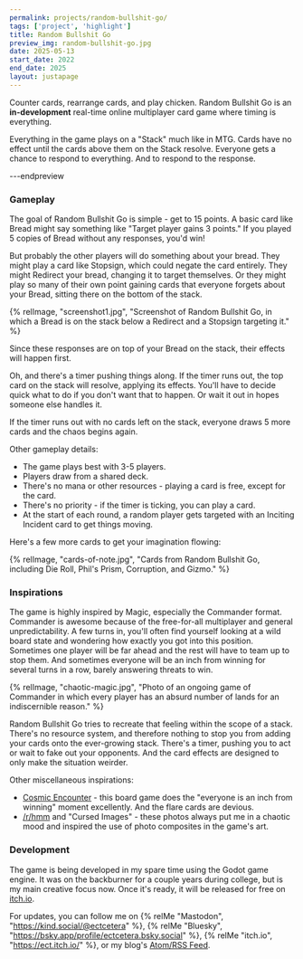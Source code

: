 ```yaml
---
permalink: projects/random-bullshit-go/
tags: ['project', 'highlight']
title: Random Bullshit Go
preview_img: random-bullshit-go.jpg
date: 2025-05-13
start_date: 2022
end_date: 2025
layout: justapage
---
```


Counter cards, rearrange cards, and play chicken.
Random Bullshit Go is an **in-development** real-time online multiplayer card game where timing is everything.

Everything in the game plays on a "Stack" much like in MTG.
Cards have no effect until the cards above them on the Stack resolve.
Everyone gets a chance to respond to everything.
And to respond to the response.

---endpreview

### Gameplay

The goal of Random Bullshit Go is simple - get to 15 points.
A basic card like Bread might say something like "Target player gains 3 points."
If you played 5 copies of Bread without any responses, you'd win!

But probably the other players will do something about your bread.
They might play a card like Stopsign, which could negate the card entirely.
They might Redirect your bread, changing it to target themselves.
Or they might play so many of their own point gaining cards that everyone forgets about your Bread, sitting there on the bottom of the stack.

{% relImage, "screenshot1.jpg", "Screenshot of Random Bullshit Go, in which a Bread is on the stack below a Redirect and a Stopsign targeting it." %}

Since these responses are on top of your Bread on the stack, their effects will happen first.

Oh, and there's a timer pushing things along.
If the timer runs out, the top card on the stack will resolve, applying its effects.
You'll have to decide quick what to do if you don't want that to happen.
Or wait it out in hopes someone else handles it.

If the timer runs out with no cards left on the stack, everyone draws 5 more cards and the chaos begins again.

Other gameplay details:
- The game plays best with 3-5 players.
- Players draw from a shared deck.
- There's no mana or other resources - playing a card is free, except for the card.
- There's no priority - if the timer is ticking, you can play a card.
- At the start of each round, a random player gets targeted with an Inciting Incident card to get things moving.

Here's a few more cards to get your imagination flowing:

{% relImage, "cards-of-note.jpg", "Cards from Random Bullshit Go, including Die Roll, Phil's Prism, Corruption, and Gizmo." %}

### Inspirations

The game is highly inspired by Magic, especially the Commander format.
Commander is awesome because of the free-for-all multiplayer and general unpredictability.
A few turns in, you'll often find yourself looking at a wild board state and wondering how exactly you got into this position.
Sometimes one player will be far ahead and the rest will have to team up to stop them.
And sometimes everyone will be an inch from winning for several turns in a row, barely answering threats to win.

{% relImage, "chaotic-magic.jpg", "Photo of an ongoing game of Commander in which every player has an absurd number of lands for an indiscernible reason." %}

Random Bullshit Go tries to recreate that feeling within the scope of a stack.
There's no resource system, and therefore nothing to stop you from adding your cards onto the ever-growing stack.
There's a timer, pushing you to act or wait to fake out your opponents.
And the card effects are designed to only make the situation weirder.

Other miscellaneous inspirations:
- [Cosmic Encounter](https://www.fantasyflightgames.com/en/products/cosmic-encounter/) - this board game does the "everyone is an inch from winning" moment excellently. And the flare cards are devious.
- [/r/hmm](https://www.reddit.com/r/hmm/) and "Cursed Images" - these photos always put me in a chaotic mood and inspired the use of photo composites in the game's art.

### Development

The game is being developed in my spare time using the Godot game engine.
It was on the backburner for a couple years during college, but is my main creative focus now.
Once it's ready, it will be released for free on [itch.io](https://ect.itch.io/).

For updates, you can follow me on {% relMe "Mastodon", "https://kind.social/@ectcetera" %}, {% relMe "Bluesky", "https://bsky.app/profile/ectcetera.bsky.social" %}, {% relMe "itch.io", "https://ect.itch.io/" %}, or my blog's [Atom/RSS Feed](/blog/atom.xml).
